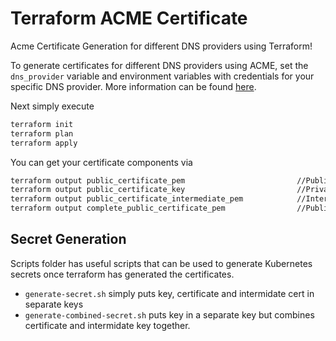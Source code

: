 # Terraform ACME Certificate

Acme Certificate Generation for different DNS providers using Terraform!

To generate certificates for different DNS providers using ACME, set the `dns_provider` variable and environment variables with credentials for your specific DNS provider. More information can be found [here](https://www.terraform.io/docs/providers/acme/dns_providers/).

Next simply execute

```bash
terraform init
terraform plan
terraform apply
```

You can get your certificate components via

```bash
terraform output public_certificate_pem                         //Public Certificate
terraform output public_certificate_key                         //Private key of certificate
terraform output public_certificate_intermediate_pem            //Intermediate certificates
terraform output complete_public_certificate_pem                //Public Certifcate + Intermediate Certificates
```

## Secret Generation

Scripts folder has useful scripts that can be used to generate Kubernetes secrets once terraform has generated the certificates.

- `generate-secret.sh` simply puts key, certificate and intermidate cert in separate keys
- `generate-combined-secret.sh` puts key in a separate key but combines certificate and intermidate key together.
